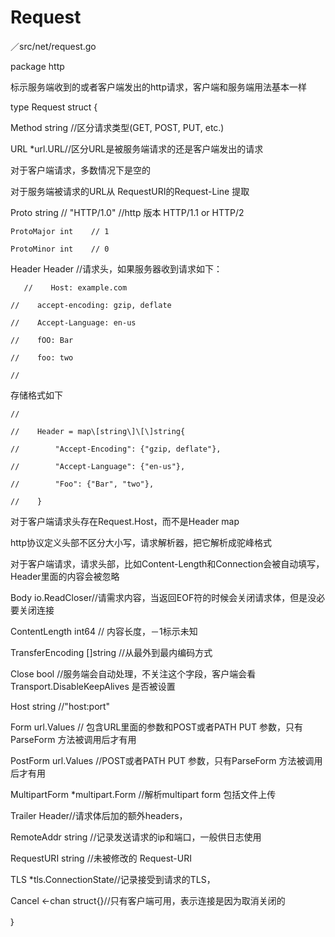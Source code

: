 # Request

／src/net/request.go

package http

标示服务端收到的或者客户端发出的http请求，客户端和服务端用法基本一样

type Request struct {

Method string //区分请求类型\(GET, POST, PUT, etc.\)

URL \*url.URL//区分URL是被服务端请求的还是客户端发出的请求

对于客户端请求，多数情况下是空的

对于服务端被请求的URL从 RequestURI的Request-Line 提取

Proto      string // "HTTP/1.0"  //http 版本 HTTP/1.1 or HTTP/2

```
ProtoMajor int    // 1

ProtoMinor int    // 0
```

Header Header //请求头，如果服务器收到请求如下：

```
   //    Host: example.com

//    accept-encoding: gzip, deflate

//    Accept-Language: en-us

//    fOO: Bar

//    foo: two

//
```

存储格式如下

```
//

//    Header = map\[string\]\[\]string{

//        "Accept-Encoding": {"gzip, deflate"},

//        "Accept-Language": {"en-us"},

//        "Foo": {"Bar", "two"},

//    }
```

对于客户端请求头存在Request.Host，而不是Header map

http协议定义头部不区分大小写，请求解析器，把它解析成驼峰格式

对于客户端请求，请求头部，比如Content-Length和Connection会被自动填写，Header里面的内容会被忽略

Body io.ReadCloser//请需求内容，当返回EOF符的时候会关闭请求体，但是没必要关闭连接

ContentLength int64 // 内容长度，－1标示未知

TransferEncoding \[\]string //从最外到最内编码方式

Close bool //服务端会自动处理，不关注这个字段，客户端会看 Transport.DisableKeepAlives 是否被设置

Host string //"host:port"

Form url.Values  // 包含URL里面的参数和POST或者PATH  PUT 参数，只有ParseForm 方法被调用后才有用

PostForm url.Values //POST或者PATH  PUT 参数，只有ParseForm 方法被调用后才有用

MultipartForm \*multipart.Form //解析multipart form 包括文件上传

Trailer Header//请求体后加的额外headers，

RemoteAddr string //记录发送请求的ip和端口，一般供日志使用

RequestURI string //未被修改的 Request-URI

TLS \*tls.ConnectionState//记录接受到请求的TLS，

Cancel &lt;-chan struct{}//只有客户端可用，表示连接是因为取消关闭的

｝

